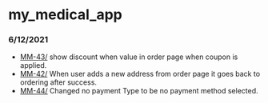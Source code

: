 # my_medical_app


### 6/12/2021

* <a href="https://innoventiq.myjetbrains.com/youtrack/issue/MM-43">MM-43/</a> show discount when
  value in order page when coupon is applied.
* <a href="https://innoventiq.myjetbrains.com/youtrack/issue/MM-42">MM-42/</a> When user adds a new
  address from order page it goes back to ordering after success.
* <a href="https://innoventiq.myjetbrains.com/youtrack/issue/MM-44">MM-44/</a> Changed no payment
  Type to be no payment method selected.
